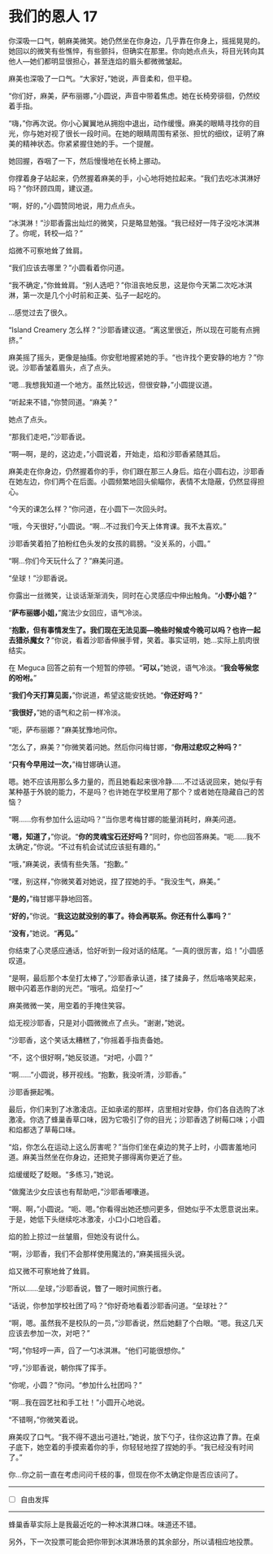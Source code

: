 # 我们的恩人 17

你深吸一口气，朝麻美微笑。她仍然坐在你身边，几乎靠在你身上，摇摇晃晃的。她回以的微笑有些憔悴，有些颤抖，但确实在那里。你向她点点头，将目光转向其他人—她们都明显很担心，甚至连焰的眉头都微微皱起。

麻美也深吸了一口气。“大家好，”她说，声音柔和，但平稳。

“你们好，麻美，萨布丽娜，”小圆说，声音中带着焦虑。她在长椅旁徘徊，仍然绞着手指。

“嗨，”你再次说。你小心翼翼地从拥抱中退出，动作缓慢。麻美的眼睛寻找你的目光，你与她对视了很长一段时间。在她的眼睛周围有紧张、担忧的细纹，证明了麻美的精神状态。你紧紧握住她的手。一个提醒。

她回握，吞咽了一下，然后慢慢地在长椅上挪动。

你撑着身子站起来，仍然握着麻美的手，小心地将她拉起来。“我们去吃冰淇淋好吗？”你环顾四周，建议道。

“啊，好的，”小圆赞同地说，用力点点头。

“冰淇淋！”沙耶香露出灿烂的微笑，只是略显勉强。“我已经好一阵子没吃冰淇淋了。你呢，转校—焰？”

焰微不可察地耸了耸肩。

“我们应该去哪里？”小圆看着你问道。

“我不确定，”你耸耸肩。“别人选吧？”你沮丧地反思，这是你今天第二次吃冰淇淋，第一次是几个小时前和正美、弘子一起吃的。

...感觉过去了很久。

“Island Creamery 怎么样？”沙耶香建议道。“离这里很近，所以现在可能有点拥挤。”

麻美摇了摇头，更像是抽搐。你安慰地握紧她的手。“也许找个更安静的地方？”你说。沙耶香皱着眉头，点了点头。

“嗯...我想我知道一个地方。虽然比较远，但很安静，”小圆提议道。

“听起来不错，”你赞同道。“麻美？”

她点了点头。

“那我们走吧，”沙耶香说。

“啊—啊，是的，这边走，”小圆说着，开始走，焰和沙耶香紧随其后。

麻美走在你身边，仍然握着你的手，你们跟在那三人身后。焰在小圆右边，沙耶香在她左边，你们两个在后面。小圆频繁地回头偷瞄你，表情不太隐蔽，仍然显得担心。

“今天的课怎么样？”你问道，在小圆下一次回头时。

“哦，今天很好，”小圆说。“啊...不过我们今天上体育课。我不太喜欢。”

沙耶香笑着拍了拍粉红色头发的女孩的肩膀。“没关系的，小圆。”

“啊...你们今天玩什么了？”麻美问道。

“垒球！”沙耶香说。

你露出一丝微笑，让谈话渐渐消失，同时在心灵感应中伸出触角。“**小野小姐？**”

“**萨布丽娜小姐，**”魔法少女回应，语气冷淡。

“**抱歉，但有事情发生了。我们现在无法见面—晚些时候或今晚可以吗？也许一起去猎杀魔女？**”你说，看着沙耶香伸展手臂，笑着。事实证明，她...实际上肌肉很结实。

在 Meguca 回答之前有一个短暂的停顿。“**可以，**”她说，语气冷淡。“**我会等候您的吩咐。**”

“**我们今天打算见面，**”你说道，希望这能安抚她。“**你还好吗？**”

“**我很好，**”她的语气和之前一样冷淡。

“呃，萨布丽娜？”麻美犹豫地问你。

“怎么了，麻美？”你微笑着问她。然后你问梅甘娜，“**你用过悲叹之种吗？**”

“**只有今早用过一次，**”梅甘娜确认道。

嗯。她不应该用那么多力量的，而且她看起来很冷静……不过话说回来，她似乎有某种基于外貌的能力，不是吗？也许她在学校里用了那个？或者她在隐藏自己的苦恼？

“啊……你有参加什么运动吗？”当你思考梅甘娜的能量消耗时，麻美问道。

“**嗯，知道了，**”你说。“**你的灵魂宝石还好吗？**”同时，你也回答麻美。“呃……我不太确定，”你说。“不过有机会试试应该挺有趣的。”

“哦，”麻美说，表情有些失落。“抱歉。”

“嘿，别这样，”你微笑着对她说，捏了捏她的手。“我没生气，麻美。”

“**是的，**”梅甘娜平静地回答。

“**好的，**”你说。“**我这边就没别的事了。待会再联系。你还有什么事吗？**”

“**没有，**”她说。“**再见。**”

你结束了心灵感应通话，恰好听到一段对话的结尾。“—真的很厉害，焰！”小圆感叹道。

“是啊，最后那个本垒打太棒了，”沙耶香承认道，揉了揉鼻子，然后咯咯笑起来，眼中闪着恶作剧的光芒。“哦吼。焰垒打～”

麻美微微一笑，用空着的手掩住笑容。

焰无视沙耶香，只是对小圆微微点了点头。“谢谢，”她说。

“沙耶香，这个笑话太糟糕了，”你摇着手指责备她。

“不，这个很好啊，”她反驳道。“对吧，小圆？”

“啊……”小圆说，移开视线。“抱歉，我没听清，沙耶香。”

沙耶香撅起嘴。

最后，你们来到了冰激凌店。正如承诺的那样，店里相对安静，你们各自选购了冰激凌。你选了蜂巢香草口味，因为它吸引了你的目光；沙耶香选了树莓口味；小圆和焰都选了草莓口味。

“焰，你怎么在运动上这么厉害呢？”当你们坐在桌边的凳子上时，小圆害羞地问道。麻美当然坐在你身边，还把凳子挪得离你更近了些。

焰缓缓眨了眨眼。“多练习，”她说。

“做魔法少女应该也有帮助吧，”沙耶香嘟囔道。

“啊、啊，”小圆说。“呃、嗯。”你看得出她还想问更多，但她似乎不太愿意说出来。于是，她低下头继续吃冰激凌，小口小口地舀着。

焰的脸上掠过一丝皱眉，但她没有说什么。

“啊，沙耶香，我们不会那样使用魔法的，”麻美摇摇头说。

焰又微不可察地耸了耸肩。

“所以……垒球，”沙耶香说，瞥了一眼时间旅行者。

“话说，你参加学校社团了吗？”你好奇地看着沙耶香问道。“垒球社？”

“啊，嗯。虽然我不是校队的一员，”沙耶香说，然后她翻了个白眼。“嗯。我这几天应该去参加一次，对吧？”

“呵，”你轻哼一声，舀了一勺冰淇淋。“他们可能很想你。”

“哼，”沙耶香说，朝你挥了挥手。

“你呢，小圆？”你问。“参加什么社团吗？”

“啊...我在园艺社和手工社！”小圆开心地说。

“不错啊，”你微笑着说。

麻美叹了口气。“我不得不退出弓道社，”她说，放下勺子，往你这边靠了靠。在桌子底下，她空着的手摸索着你的手，你轻轻地捏了捏她的手。“我已经没有时间了。”

你...你之前一直在考虑问问千枝的事，但现在你不太确定你是否应该问了。

---

- [ ] 自由发挥

---

蜂巢香草实际上是我最近吃的一种冰淇淋口味。味道还不错。

另外，下一次投票可能会把你带到冰淇淋场景的其余部分，所以请相应地投票。
